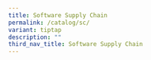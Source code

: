 ```yaml
---
title: Software Supply Chain
permalink: /catalog/sc/
variant: tiptap
description: ""
third_nav_title: Software Supply Chain
---
```

